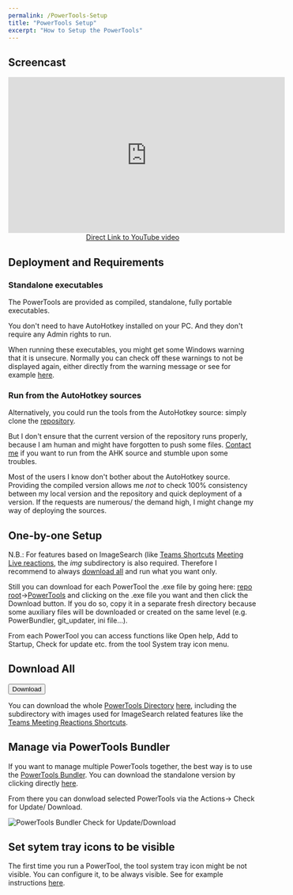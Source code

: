 ```yaml
---
permalink: /PowerTools-Setup
title: "PowerTools Setup"
excerpt: "How to Setup the PowerTools"
---
```


## Screencast

<p style="text-align: center;"><iframe width="560" height="315" src="https://www.youtube.com/embed/sN6NxN5cPmA" frameborder="0" allow="accelerometer; autoplay; encrypted-media; gyroscope; picture-in-picture" allowfullscreen></iframe><br><a href="https://youtu.be/sN6NxN5cPmA">Direct Link to YouTube video</a></p>

## Deployment and Requirements

### Standalone executables

The PowerTools are provided as compiled, standalone, fully portable executables.

You don't need to have AutoHotkey installed on your PC. And they don't require any Admin rights to run.

When running these executables, you might get some Windows warning that it is unsecure. Normally you can check off these warnings to not be displayed again, either directly from the warning message or see for example [here](https://www.windowscentral.com/how-fix-app-has-been-blocked-your-protection-windows-10).

### Run from the AutoHotkey sources

Alternatively, you could run the tools from the AutoHotkey source: simply clone the [repository]((https://github.com/tdalon/ahk/)).

But I don't ensure that the current version of the repository runs properly, because I am human and might have forgotten to push some files. <a href="https://tdalon.github.io/ahk/contact/"><i class="fa fa-address-card" aria-hidden="true"></i></a>[Contact me](Contact) if you want to run from the AHK source and stumble upon some troubles.

Most of the users I know don't bother about the AutoHotkey source. Providing the compiled version allows me _not_ to check 100% consistency between my local version and the repository and quick deployment of a version. If the requests are numerous/ the demand high, I might change my way of deploying the sources.

## One-by-one Setup

N.B.: For features based on ImageSearch (like [Teams Shortcuts](Teams-Shortcuts) [Meeting Live reactions](Teams-Meeting-Reactions), the *img* subdirectory is also required. Therefore I recommend to always [download all](#download-all) and run what you want only.

Still you can download for each PowerTool the .exe file by going here: [repo root](https://github.com/tdalon/ahk/)->[PowerTools](https://github.com/tdalon/ahk/tree/master/PowerTools) and clicking on the .exe file you want and then click the Download button. If you do so, copy it in a separate fresh directory because some auxiliary files will be downloaded or created on the same level (e.g. PowerBundler, git_updater, ini file...).

From each PowerTool you can access functions like Open help, Add to Startup, Check for update etc. from the tool System tray icon menu.

## Download All

<a href="https://downgit.github.io/#/home?url=https://github.com/tdalon/ahk/tree/master/PowerTools"><button class="btn"><i class="fa fa-download"></i> Download</button></a>

You can download the whole [PowerTools Directory](https://github.com/tdalon/ahk/raw/master/PowerTools/) [here](https://downgit.github.io/#/home?url=https://github.com/tdalon/ahk/tree/master/PowerTools),
including the subdirectory with images used for ImageSearch related features like the [Teams Meeting Reactions Shortcuts](Teams-Meeting-Reactions).

## Manage via PowerTools Bundler

If you want to manage multiple PowerTools together, the best way is to use the [PowerTools Bundler](PowerTools-Bundler).
You can download the standalone version by clicking directly [here](https://github.com/tdalon/ahk/raw/master/PowerTools/PowerToolsBundler.exe).

From there you can donwload selected PowerTools via the Actions-> Check for Update/ Download.

![PowerTools Bundler Check for Update/Download](/ahk/assets/images/powertools_bundler_checkforupdate.png)

## Set sytem tray icons to be visible

The first time you run a PowerTool, the tool system tray icon might be not visible. You can configure it, to be always visible. See for example instructions [here](https://www.ghacks.net/2015/03/11/manage-and-display-system-tray-icons-in-windows-10/).
